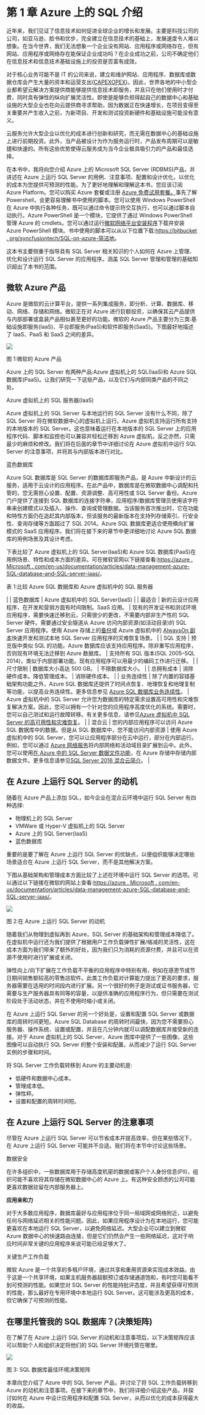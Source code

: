 # 第 1 章 Azure 上的 SQL 介绍

近年来，我们见证了信息技术如何促进全球企业的增长和发展。主要是科技公司的公司，如亚马逊、脸书和优步，完全建立在信息技术的基础上，发展速度令人难以想象。在当今世界，我们无法想象一个企业没有网站、应用程序或网络存在，但有网站、应用程序或网络存在能保证企业成功吗？在企业成功之前，公司不确定他们在信息技术和信息技术基础设施上的投资是否富有成效。

对于核心业务可能不是 IT 的公司来说，建立和维护网站、应用程序、数据库或数据仓库会产生大量的资本和运营支出([CAPEX](https://en.wikipedia.org/wiki/Capital_expenditure)[OPEX](https://en.wikipedia.org/wiki/Operating_expense))。因此，世界各地的中小型企业都希望云解决方案提供商能够提供信息技术即服务，并且只在他们使用时才付费，同时具有弹性的纵向扩展灵活性。即使是能够负担得起自己的数据中心和基础设施的大型企业也在向云提供商寻求帮助，因为数据正在快速增长，在项目变得至关重要并产生收入之前，为新项目、开发和测试投资新硬件和基础设施可能没有意义。

云服务允许大型企业以优化的成本进行创新和研究，而无需在数据中心的基础设施上进行前期投资。此外，当产品被设计为作为服务运行时，产品发布周期可以是敏捷和快速的。所有这些优势使得云服务成为当今企业极具吸引力的产品和最佳选择。

在本书中，我将向您介绍 Azure 上的 Microsoft SQL Server (RDBMS)产品，并讲述在 Azure 上运行 SQL Server 的用例、注意事项、配置和设计优化，以优化的成本为您提供可预测的性能。为了更好地理解和理解这本书，您应该订阅 Azure Platform。您可以购买 Azure 套餐或注册 [Azure 免费试用套餐。](https://azure.microsoft.com/en-us/pricing/free-trial/)事先了解 Powershell，会更容易理解书中使用的脚本。您可以使用 Windows PowerShell 在 Azure 中执行各种任务，既可以通过命令提示符交互执行，也可以通过脚本自动执行。Azure PowerShell 是一个模块，它提供了通过 Windows PowerShell 管理 Azure 的 cmdlets。您可以通过运行[微软网络平台安装程序](http://go.microsoft.com/fwlink/p/?linkid=320376&clcid=0x409)下载并安装 Azure PowerShell 模块。书中使用的脚本可以从以下位置下载:[https://bitbucket . org/syncfusiontech/SQL-on-azure-简洁地](https://bitbucket.org/syncfusiontech/sql-on-azure-succinctly)。

这本书主要侧重于指导具有 SQL Server 相关知识的个人如何在 Azure 上管理、优化和设计运行 SQL Server 的应用程序。涵盖 SQL Server 管理和管理的基础知识超出了本书的范围。

## 微软 Azure 产品

Azure 是微软的云计算平台，提供一系列集成服务，即分析、计算、数据库、移动、网络、存储和网络。微软正在对 Azure 进行巨额投资，以确保其云产品提供与内部部署或盒装产品相似甚至更好的功能。微软的 Azure 产品主要分为三类:基础设施即服务(IaaS)、平台即服务(PaaS)和软件即服务(SaaS)。下图最好地描述了 IaaS、PaaS 和 SaaS 之间的差异。

![](img/image001.jpg)

图 1:微软的 Azure 产品

Azure 上的 SQL Server 有两种产品:Azure 虚拟机上的 SQL(IaaS)和 Azure SQL 数据库(PaaS)。让我们研究一下这些产品，以及它们与内部同类产品的不同之处。

Azure 虚拟机上的 SQL 服务器(IaaS)

Azure 虚拟机上的 SQL Server 与本地运行的 SQL Server 没有什么不同，除了 SQL Server 将在微软数据中心的虚拟机上运行。Azure 虚拟机支持运行所有支持的本地版本的 SQL Server。这也意味着运行在本地版本的 SQL Server 上的应用程序代码、脚本和监控也可以兼容并轻松迁移到 Azure 虚拟机，反之亦然，只需最少的麻烦和修改。我们将在后面的章节中详细讨论在 Azure 虚拟机中运行 SQL Server 的注意事项，并将其与内部版本进行对比。

蓝色数据库

Azure SQL 数据库是 SQL Server 的数据库即服务产品，是 Azure 中新设计的云服务，适用于云设计的应用程序。在此产品中，数据库是在微软数据中心调配和托管的，您无需担心设置、配置、资源调整、高可用性或 SQL Server 备份。Azure 门户提供了连接到 SQL 数据库的连接字符串，应用程序/数据库管理员使用该字符串来创建模式以及插入、操作、查询或管理数据。当该服务首次推出时，它在功能和特性方面仍在追赶其内部版本，但该服务的最新版本在支持列存储索引、行安全性、查询存储等方面超过了 SQL 2014。Azure SQL 数据库更适合使用横向扩展模式的 SaaS 应用程序。我们将在接下来的章节中更详细地讨论 Azure SQL 数据库的用例场景及其设计考虑。

下表比较了 Azure 虚拟机上的 SQL Server(IaaS)和 Azure SQL 数据库(PaaS)在用例场景、特性和成本方面的差异。可在微软官网以下链接查看:[https://azure . Microsoft . com/en-us/documentation/articles/data-management-azure-SQL-database-and-SQL-server-iaas/](https://azure.microsoft.com/en-us/documentation/articles/data-management-azure-sql-database-and-sql-server-iaas/)。

表 1:比较 Azure SQL 数据库和 Azure 虚拟机中的 SQL 服务器

|  | 蓝色数据库 | Azure 虚拟机中的 SQL Server(IaaS) |
| 最适合 | 新的云设计应用程序，在开发和营销方面有时间限制。SaaS 应用。 | 现有的开发证书和测试环境应用程序，需要快速迁移到云，只需很少的更改，不需要内部非生产性的 SQL Server 硬件。需要通过安全隧道从 Azure 访问内部资源(如活动目录)的 SQL Server 应用程序。使用 Azure 存储上的[备份](http://msdn.microsoft.com/library/jj919148.aspx)或 Azure 虚拟机中的 [AlwaysOn 副本](https://azure.microsoft.com/en-us/documentation/articles/virtual-machines-sql-server-high-availability-and-disaster-recovery-solutions/?rnd=1)快速开发和测试本地 SQL Server 应用程序的灾难恢复场景。 |
| SQL 支持 | 预览版中类似 SQL 的功能。Azure 数据库应该支持应用程序。除非重写应用程序，否则现有环境无法迁移到 Azure 数据库。 | 支持所有 SQL 版本(SQL 2005–SQL 2014)，类似于内部部署功能。现有应用程序可以用最少的编码工作进行迁移。 |
| 尺寸限制 | 数据库大小高达 500 GB。 | 不限数据库大小。 |
| 总拥有成本 | 消除硬件成本。降低管理成本。 | 消除硬件成本。 |
| 业务连续性 | 除了内置的容错基础架构功能之外，Azure SQL 数据库还提供了时间点恢复、地理恢复和地理复制等功能，以提高业务连续性。更多信息参见 [Azure SQL 数据库业务连续性](https://azure.microsoft.com/en-us/documentation/articles/sql-database-business-continuity/)。 | Azure 虚拟机中的 SQL Server 允许您为数据库的特定需求设置高可用性和灾难恢复解决方案。因此，您可以拥有一个针对您的应用程序高度优化的系统。需要时，您可以自己测试和运行故障转移。有关更多信息，请参见[Azure 虚拟机中 SQL Server 的高可用性和灾难恢复](http://msdn.microsoft.com/library/azure/jj870962.aspx)。 |
| 混合云 | 您的内部应用程序可以访问 Azure SQL 数据库中的数据。但是从 SQL 数据库中，您不能访问内部资源 | 使用 Azure 虚拟机中的 SQL Server，您可以让应用程序部分在云中运行，部分在内部运行。例如，您可以通过 [Azure 网络服务](http://msdn.microsoft.com/library/azure/gg433091.aspx)将内部网络和活动域目录扩展到云中。此外，您可以使用[在 Azure 中的 SQL Server 数据文件功能](http://msdn.microsoft.com/library/dn385720.aspx)，在 Azure 存储中存储内部数据文件。更多信息请参见[SQL Server 2016 混合云简介](http://msdn.microsoft.com/library/dn606154.aspx)。 |

## 在 Azure 上运行 SQL Server 的动机

随着在 Azure 产品上添加 SQL，如今企业在混合云环境中运行 SQL Server 有四种选择:

*   物理机上的 SQL Server
*   VMWare 或 Hyper-V 虚拟机上的 SQL Server
*   Azure 上的 SQL Server(IaaS)
*   蓝色数据库

重要的是要了解在 Azure 上运行 SQL Server 的优缺点，以便组织能够决定哪些场景适合在 Azure 上运行 SQL Server，而不是其他解决方案。

下图从基础架构和管理成本方面比较了上述在环境中运行 SQL Server 的选项。可以通过以下链接在微软的网站上查看:[https://azure . Microsoft . com/en-us/documentation/articles/data-management-azure-SQL-database-and-SQL-server-iaas/](https://azure.microsoft.com/en-us/documentation/articles/data-management-azure-sql-database-and-sql-server-iaas/)。

![](img/image002.png)

图 2:在 Azure 上运行 SQL Server 的动机

随着我们从物理到虚拟再到 Azure，SQL Server 的基础架构和管理成本降低了。在虚拟机中运行还为我们提供了根据用户工作负载弹性扩展/缩减的灵活性，这在成本方面为我们带来了额外的好处，因为我们只为消耗的资源付费，并且可以在资源不使用时进行扩展或关闭。

弹性向上/向下扩展在工作负载不平衡的应用程序中特别有用，例如在感恩节或节日期间销售额较高的零售店软件。此类工作负载对计算能力提出了更高的要求，服务器需要在适用的时间段内进行扩展。另一个很好的例子是测试或证书服务器，它需要与生产服务器具有同等的容量，以提供准确的应用程序行为，但只需要在测试阶段处于活动状态，并在不使用时缩小或关闭。

在 Azure 上运行 SQL Server 的另一个好处是，设置和配置 SQL Server 或数据库的周转时间更短。Azure SQL Database 的周转时间最快，因为您不需要担心服务器、操作系统、设置或配置，并且在几分钟内就可以调配数据库并接受新的连接。对于 Azure 虚拟机上的 SQL Server，Azure 图库中提供了一些图像，这些图像可以自动执行 SQL Server 的整个安装和配置，从而减少了运行 SQL Server 实例的步骤和时间。

将 SQL Server 工作负载转移到 Azure 的主要动机是:

*   低硬件和数据中心成本。
*   管理成本低。
*   弹性秤。
*   设置和配置的周转时间短。

## 在 Azure 上运行 SQL Server 的注意事项

尽管在 Azure 上运行 SQL Server 可以节省成本并提高效率，但在某些情况下，在 Azure 上运行 SQL Server 可能并不合适。我们将在本节中讨论这些场景。

数据安全

在许多组织中，一些数据库用于存储高度机密的数据或客户个人身份信息(PII)，组织可能不喜欢将其存储在微软数据中心的 Azure 上。有这种安全顾虑的公司可能更喜欢数据驻留在内部服务器上。

**应用亲和力**

对于大多数应用程序，数据库最好与应用程序位于同一局域网或网络附近，以避免任何与网络延迟相关的性能问题。因此，如果应用程序设计为在本地运行，您可能更喜欢在本地运行 SQL Server，以避免网络延迟。大型企业可以建立到微软 Azure 数据中心的快速路由连接，但是它们仍然会产生一些网络延迟，这对于响应时间非常关键的应用程序来说可能已经足够大了。

关键生产工作负载

微软 Azure 是一个共享的多租户环境，通过共享和重用资源来实现成本效益。由于这是一个共享环境，如果主机服务器超额预订或存储通道饱和，有时您可能看不到可预测的性能。如果您对 SQL Server 的性能持批评态度，并且希望获得可预测的性能，那么最好在专用环境中本地运行 SQL Server。这可能涉及更高的成本，但它确保了可预测的性能。

## 在哪里托管我的 SQL 数据库？(决策矩阵)

在了解了在 Azure 上运行 SQL Server 的动机和注意事项后，以下决策矩阵应该可以帮助个人和组织决定将他们的 SQL Server 环境托管在哪里。

![](img/image003.png)

图 3: SQL 数据库最佳环境决策矩阵

本章向您介绍了 Azure 中的 SQL Server 产品，并讨论了将 SQL 工作负载转移到 Azure 的动机和注意事项。在接下来的章节中，我们将详细介绍这些产品，并探讨如何在 Azure 中设计应用程序和配置 SQL Server，从而以优化的成本获得最大的收益。